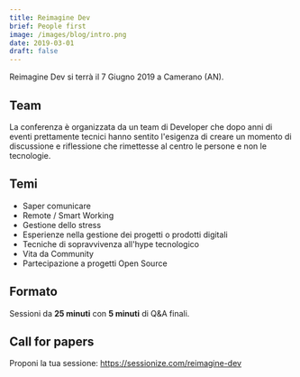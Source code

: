 ```yaml
---
title: Reimagine Dev
brief: People first
image: /images/blog/intro.png
date: 2019-03-01
draft: false
---
```


Reimagine Dev si terrà il 7 Giugno 2019 a Camerano (AN).

## Team

La conferenza è organizzata da un team di Developer che dopo anni di eventi prettamente tecnici hanno sentito l'esigenza di creare un momento di discussione e riflessione che rimettesse al centro le persone e non le tecnologie.

## Temi

* Saper comunicare
* Remote / Smart Working
* Gestione dello stress
* Esperienze nella gestione dei progetti o prodotti digitali
* Tecniche di sopravvivenza all'hype tecnologico
* Vita da Community
* Partecipazione a progetti Open Source

## Formato

Sessioni da **25 minuti** con **5 minuti** di Q&A finali.

## Call for papers

Proponi la tua sessione: https://sessionize.com/reimagine-dev
